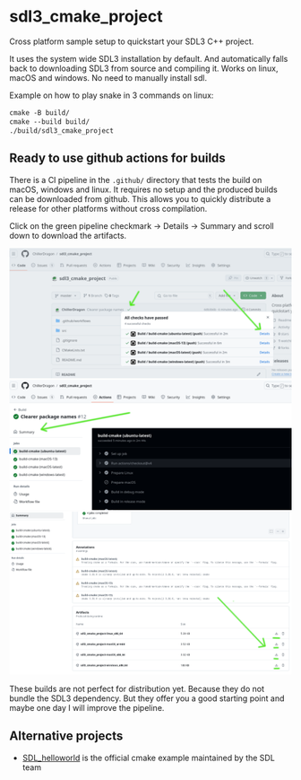# sdl3_cmake_project
Cross platform sample setup to quickstart your SDL3 C++ project.


It uses the system wide SDL3 installation by default. And automatically
falls back to downloading SDL3 from source and compiling it.
Works on linux, macOS and windows. No need to manually install sdl.


Example on how to play snake in 3 commands on linux:

```
cmake -B build/
cmake --build build/
./build/sdl3_cmake_project
```

## Ready to use github actions for builds

There is a CI pipeline in the ``.github/`` directory that tests the build
on macOS, windows and linux. It requires no setup and the produced builds can be downloaded
from github. This allows you to quickly distribute a release for other platforms without cross compilation.


Click on the green pipeline checkmark -> Details -> Summary and scroll down to download the artifacts.

![click checkmark](https://raw.githubusercontent.com/ChillerDragon/cdn/refs/heads/master/sdl3/artifacts0.png)
![click details](https://raw.githubusercontent.com/ChillerDragon/cdn/refs/heads/master/sdl3/artifacts1.png)
![click download](https://raw.githubusercontent.com/ChillerDragon/cdn/refs/heads/master/sdl3/artifacts2.png)

These builds are not perfect for distribution yet. Because they do not bundle the SDL3 dependency.
But they offer you a good starting point and maybe one day I will improve the pipeline.

## Alternative projects

- [SDL_helloworld](https://github.com/libsdl-org/SDL_helloworld) is the official cmake example maintained by the SDL team
